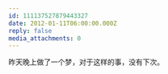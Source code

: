 ```yaml
---
id: 111137527879443327
date: 2012-01-11T06:00:00.000Z
reply: false
media_attachments: 0
---
```


昨天晚上做了一个梦，对于这样的事，没有下次。 ​​​​

